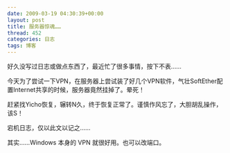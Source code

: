 ```yaml
---
date: 2009-03-19 04:30:39+00:00
layout: post
title: 服务器惊魂……
thread: 452
categories: 日志
tags: 博客
---
```


好久没写过日志或做点东西了，最近忙了很多事情，按下不表……  
  
今天为了尝试一下VPN，在服务器上尝试装了好几个VPN软件，气壮SoftEther配置Internet共享的时候，服务器竟然挂掉了。晕死！  
  
赶紧找Yicho恢复，辗转N久，终于恢复正常了。谨慎作风忘了，大胆胡乱操作，该S！  
  
宕机日志，仅以此文以记之……  
  
  
其实……Windows 本身的 VPN 就很好用。也可以改端口。
